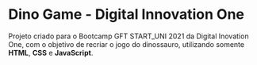 # Dino Game - Digital Innovation One

Projeto criado para o Bootcamp GFT START_UNI 2021 da Digital Inovation One, com o objetivo de recriar o jogo do dinossauro, utilizando somente **HTML**, **CSS** e **JavaScript**.

